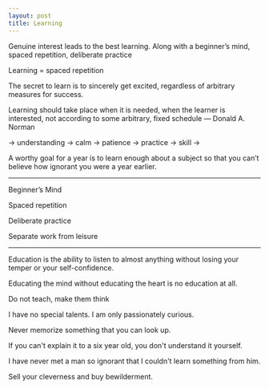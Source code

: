 ```yaml
---
layout: post
title: Learning
---
```



Genuine interest leads to the best learning. Along with a beginner’s mind, spaced repetition, deliberate practice

Learning = spaced repetition

​The secret to learn is to sincerely get excited, regardless of arbitrary measures for success.

Learning should take place when it is needed, when the learner is interested, not according to some arbitrary, fixed schedule ― Donald A. Norman

-> understanding -> calm -> patience -> practice -> skill ->

A worthy goal for a year is to learn enough about a subject so that you can’t believe how ignorant you were a year earlier.

---


Beginner’s Mind

Spaced repetition

Deliberate practice

Separate work from leisure

---

Education is the ability to listen to almost anything without losing your temper or your self-confidence.

Educating the mind without educating the heart is no education at all.

Do not teach, make them think

I have no special talents. I am only passionately curious.

Never memorize something that you can look up.

If you can't explain it to a six year old, you don't understand it yourself.

I have never met a man so ignorant that I couldn't learn something from him.

Sell your cleverness and buy bewilderment.


